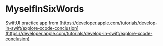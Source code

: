 # MyselfInSixWords

SwiftUI practice app from [https://developer.apple.com/tutorials/develop-in-swift/explore-xcode-conclusion](https://developer.apple.com/tutorials/develop-in-swift/explore-xcode-conclusion)
